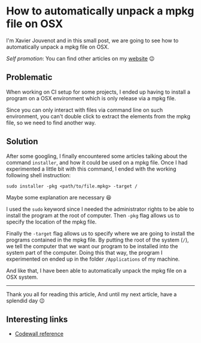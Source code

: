 # How to automatically unpack a mpkg file on OSX
 
 I'm Xavier Jouvenot and in this small post, we are going to see how to automatically unpack a mpkg file on OSX.

 _Self promotion_: You can find other articles on my [website](www.10xlearner.com) :wink:

## Problematic

When working on CI setup for some projects, I ended up having to install a program on a OSX environment which is only release via a mpkg file. 

Since you can only interact with files via command line on such environment, you can't double click to extract the elements from the mpkg file, so we need to find another way.

## Solution

After some googling, I finally encountered some articles talking about the command `installer`, and how it could be used on a mpkg file.
Once I had experimented a little bit with this command, I ended with the working following shell instruction:

```shell
sudo installer -pkg <path/to/file.mpkg> -target /
```

Maybe some explanation are necessary :laughing:

I used the `sudo` keyword since I needed the administrator rights to be able to install the program at the root of computer.
Then `-pkg` flag allows us to specify the location of the mpkg file.

Finally the `-target` flag allows us to specify where we are going to install the programs contained in the mpkg file.
By putting the root of the system (`/`), we tell the computer that we want our program to be installed into the system part of the computer.
Doing this that way, the program I experimented on ended up in the folder `/Applications` of my machine.

And like that, I have been able to automatically unpack the mpkg file on a OSX system.

---------

Thank you all for reading this article,
And until my next article, have a splendid day :wink:


## Interesting links

- [Codewall reference](https://coderwall.com/p/lncteg/install-mpkg-package-from-commandline-on-osx)


